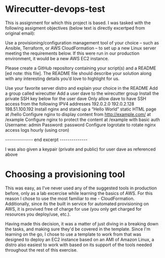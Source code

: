 # Wirecutter-devops-test
This is assignment for which this project is based.
I was tasked with the following assigment objectives (below text is directly excertped from original email):

  Use a provisioning/configuration management tool of your choice – such as Ansible, Terraform, or AWS CloudFormation – to set up a new Linux server meeting the requirements below. If this were run in our production environment, it would be a new AWS EC2 instance.

Please create a GitHub repository containing your script(s) and a README [ed note: this file]. 
The README file should describe your solution along with any interesting details you’d love to highlight for us.

Use your favorite server distro and explain your choice in the README
Add a group called wirecutter
Add a user dave to the wirecutter group
Install the private SSH key below for the user dave
Only allow dave to have SSH access from the following IPV4 addresses
192.0.2.0
192.0.2.128
198.51.100.192
Install nginx and stand up a “Hello World” static HTML page at /hello
Configure nginx to display content from http://example.com/ at /example
Configure nginx to protect the content at /example with basic auth
Username: admin
Password: password
Configure logrotate to rotate nginx access logs hourly (using cron)

-------------- end excerpt --------------

I was also given a keypair (private and public) for user dave as referenced above

# Choosing a provisioning tool

This was easy, as I've never used any of the suggested tools in production before, only as a lab excercise while learning the basics of AWS.  For this reason I chose to use the most familiar to me - CloudFormation.  Additionally, since its the built in service for automated provisioning on AWS, it is provived free of charge for use (you only get charged for resources you deploy/use, etc.).

Having made this decision, it was a matter of just diving in a breaking down the tasks, and making sure they'd be covered in the template. Since I'm learning on the go, I chose to use a template to work from that was designed to deploy an EC2 instance based on an AMI of Amazon Linux, a distro also easiest to work with based on its support of the tools needed throughout the rest of this exercise.
